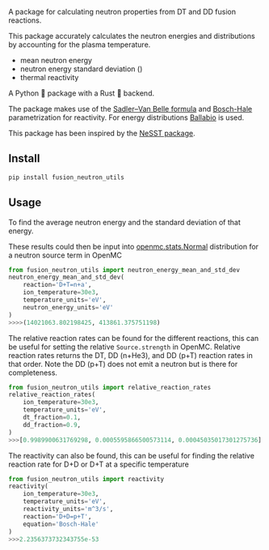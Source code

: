 A package for calculating neutron properties from DT and DD fusion reactions.

This package accurately calculates the neutron energies and distributions by accounting for the plasma temperature.

- mean neutron energy
- neutron energy standard deviation ()
- thermal reactivity 

A Python :snake: package with a Rust :crab: backend.

The package makes use of the [Sadler–Van Belle formula](https://doi.org/10.1016/j.fusengdes.2012.02.025) and [Bosch-Hale](https://doi.org/10.1088/0029-5515%2F32%2F4%2FI07) parametrization for reactivity. For energy distributions [Ballabio](https://doi.org/10.1088/0029-5515/38/11/310) is used.

This package has been inspired by the [NeSST package](https://github.com/aidancrilly/NeSST).

## Install

```bash
pip install fusion_neutron_utils
```

## Usage

To find the average neutron energy and the standard deviation of that energy.

These results could then be input into [openmc.stats.Normal](https://docs.openmc.org/en/v0.12.1/pythonapi/generated/openmc.stats.Normal.html) distribution for a neutron source term in OpenMC

```python
from fusion_neutron_utils import neutron_energy_mean_and_std_dev
neutron_energy_mean_and_std_dev(
    reaction='D+T=n+a',
    ion_temperature=30e3,
    temperature_units='eV',
    neutron_energy_units='eV'
)
>>>>(14021063.802198425, 413861.375751198)
```


The relative reaction rates can be found for the different reactions, this can be useful for setting the relative ```Source.strength``` in OpenMC. Relative reaction rates returns the DT, DD (n+He3), and DD (p+T) reaction rates in that order. Note the  DD (p+T)  does not emit a neutron but is there for completeness.
```python
from fusion_neutron_utils import relative_reaction_rates
relative_reaction_rates(
    ion_temperature=30e3,
    temperature_units='eV',
    dt_fraction=0.1,
    dd_fraction=0.9,  
)
>>>[0.9989900631769298, 0.0005595866500573114, 0.00045035017301275736] 
```

The reactivity can also be found, this can be useful for finding the relative reaction rate for D+D or D+T at a specific temperature

```python
from fusion_neutron_utils import reactivity
reactivity(
    ion_temperature=30e3,
    temperature_units='eV',
    reactivity_units='m^3/s',
    reaction='D+D=p+T',
    equation='Bosch-Hale'
)
>>>2.2356373732343755e-53
```
